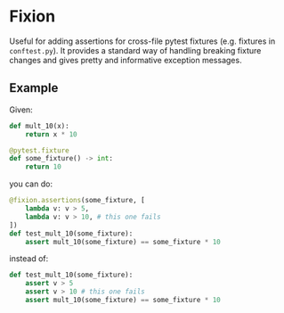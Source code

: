 # Fixion

Useful for adding assertions for cross-file pytest fixtures (e.g. fixtures in `conftest.py`). It provides a standard way of handling breaking fixture changes and gives pretty and informative exception messages.

## Example

Given:

```python
def mult_10(x):
    return x * 10

@pytest.fixture
def some_fixture() -> int:
    return 10
```

you can do:

```python
@fixion.assertions(some_fixture, [
    lambda v: v > 5,
    lambda v: v > 10, # this one fails
])
def test_mult_10(some_fixture):
    assert mult_10(some_fixture) == some_fixture * 10
```

instead of:

```python
def test_mult_10(some_fixture):
    assert v > 5
    assert v > 10 # this one fails
    assert mult_10(some_fixture) == some_fixture * 10
```
